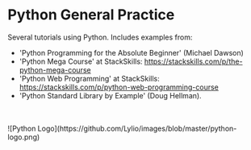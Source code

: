# Python General Practice
Several tutorials using Python. Includes examples from:
 - 'Python Programming for the Absolute Beginner' (Michael Dawson)
 - 'Python Mega Course' at StackSkills: https://stackskills.com/p/the-python-mega-course
 - 'Python Web Programming' at StackSkills: https://stackskills.com/p/python-web-programming-course
 - 'Python Standard Library by Example' (Doug Hellman).
<br>
<br>
![Python Logo](https://github.com/Lylio/images/blob/master/python-logo.png)
